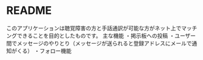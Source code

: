 # README

このアプリケーションは聴覚障害の方と手話通訳が可能な方がネット上でマッチングできることを目的としたものです。
主な機能
・掲示板への投稿
・ユーザー間でメッセージのやりとり（メッセージが送られると登録アドレスにメールで通知がくる）
・フォロー機能
